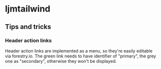 # ljmtailwind

## Tips and tricks

### Header action links

Header action links are implemented as a menu, so they're easily editable via forestry.io. The green link needs to have identifier of "primary", the grey one as "secondary", otherwise they won't be displayed.
